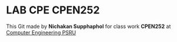 # LAB CPE CPEN252
This Git made by **Nichakan Supphaphol** for class work **CPEN252** at [Computer Engineering PSRU](https://cpe.psru.ac.th)
